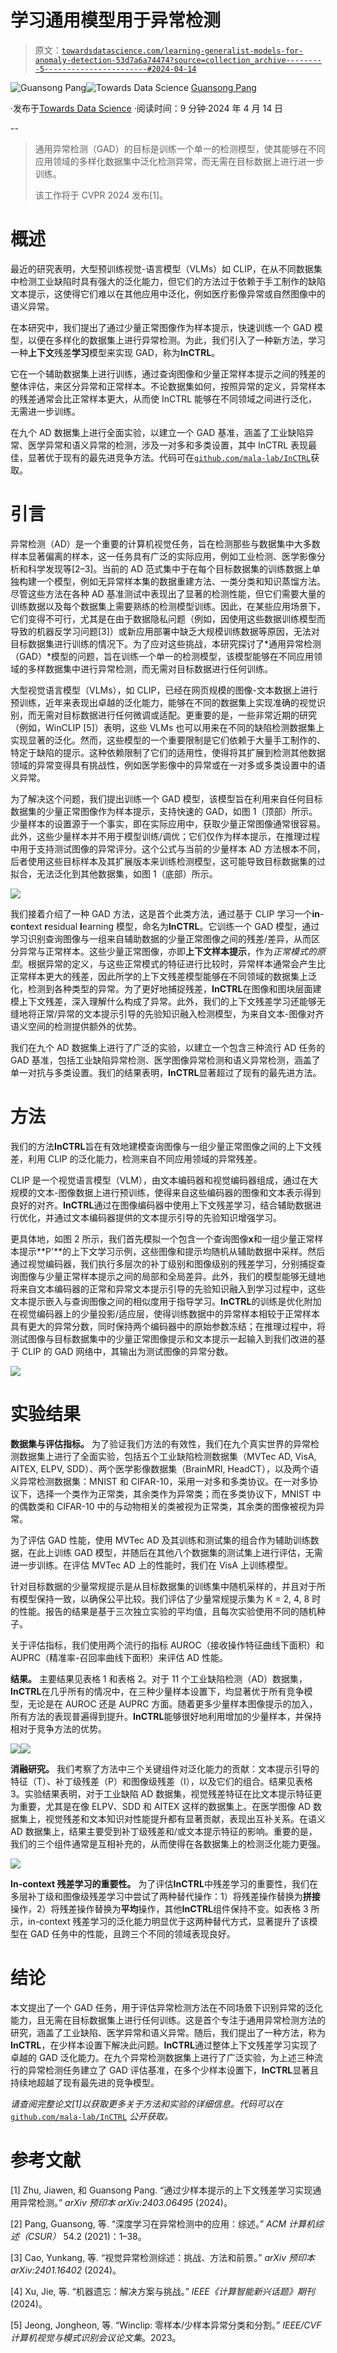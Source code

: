 # 学习通用模型用于异常检测

> 原文：[`towardsdatascience.com/learning-generalist-models-for-anomaly-detection-53d7a6a74474?source=collection_archive---------5-----------------------#2024-04-14`](https://towardsdatascience.com/learning-generalist-models-for-anomaly-detection-53d7a6a74474?source=collection_archive---------5-----------------------#2024-04-14)

[](https://medium.com/@guansong-pang?source=post_page---byline--53d7a6a74474--------------------------------)![Guansong Pang](https://medium.com/@guansong-pang?source=post_page---byline--53d7a6a74474--------------------------------)[](https://towardsdatascience.com/?source=post_page---byline--53d7a6a74474--------------------------------)![Towards Data Science](https://towardsdatascience.com/?source=post_page---byline--53d7a6a74474--------------------------------) [Guansong Pang](https://medium.com/@guansong-pang?source=post_page---byline--53d7a6a74474--------------------------------)

·发布于[Towards Data Science](https://towardsdatascience.com/?source=post_page---byline--53d7a6a74474--------------------------------) ·阅读时间：9 分钟·2024 年 4 月 14 日

--

> 通用异常检测（GAD）的目标是训练一个单一的检测模型，使其能够在不同应用领域的多样化数据集中泛化检测异常，而无需在目标数据上进行进一步训练。
> 
> 该工作将于 CVPR 2024 发布[1]。

# 概述

最近的研究表明，大型预训练视觉-语言模型（VLMs）如 CLIP，在从不同数据集中检测工业缺陷时具有强大的泛化能力，但它们的方法过于依赖于手工制作的缺陷文本提示，这使得它们难以在其他应用中泛化，例如医疗影像异常或自然图像中的语义异常。

在本研究中，我们提出了通过少量正常图像作为样本提示，快速训练一个 GAD 模型，以便在多样化的数据集上进行异常检测。为此，我们引入了一种新方法，学习一种**上下文**残差**学习**模型来实现 GAD，称为**InCTRL**。

它在一个辅助数据集上进行训练，通过查询图像和少量正常样本提示之间的残差的整体评估，来区分异常和正常样本。不论数据集如何，按照异常的定义，异常样本的残差通常会比正常样本更大，从而使 InCTRL 能够在不同领域之间进行泛化，无需进一步训练。

在九个 AD 数据集上进行全面实验，以建立一个 GAD 基准，涵盖了工业缺陷异常、医学异常和语义异常的检测，涉及一对多和多类设置，其中 InCTRL 表现最佳，显著优于现有的最先进竞争方法。代码可在[`github.com/mala-lab/InCTRL`](https://github.com/mala-lab/InCTRL)获取。

# 引言

异常检测（AD）是一个重要的计算机视觉任务，旨在检测那些与数据集中大多数样本显著偏离的样本，这一任务具有广泛的实际应用，例如工业检测、医学影像分析和科学发现等[2–3]。当前的 AD 范式集中于在每个目标数据集的训练数据上单独构建一个模型，例如无异常样本集的数据重建方法、一类分类和知识蒸馏方法。尽管这些方法在各种 AD 基准测试中表现出了显著的检测性能，但它们需要大量的训练数据以及每个数据集上需要熟练的检测模型训练。因此，在某些应用场景下，它们变得不可行，尤其是在由于数据隐私问题（例如，因使用这些数据训练模型而导致的机器反学习问题[3]）或新应用部署中缺乏大规模训练数据等原因，无法对目标数据集进行训练的情况下。为了应对这些挑战，本研究探讨了*通用异常检测（GAD）*模型的问题，旨在训练一个单一的检测模型，该模型能够在不同应用领域的多样数据集中进行异常检测，而无需对目标数据进行任何训练。

大型视觉语言模型（VLMs），如 CLIP，已经在网页规模的图像-文本数据上进行预训练，近年来表现出卓越的泛化能力，能够在不同的数据集上实现准确的视觉识别，而无需对目标数据进行任何微调或适配。更重要的是，一些非常近期的研究（例如，WinCLIP [5]）表明，这些 VLMs 也可以用来在不同的缺陷检测数据集上实现显著的泛化。然而，这些模型的一个重要限制是它们依赖于大量手工制作的、特定于缺陷的提示。这种依赖限制了它们的适用性，使得将其扩展到检测其他数据领域的异常变得具有挑战性，例如医学影像中的异常或在一对多或多类设置中的语义异常。

为了解决这个问题，我们提出训练一个 GAD 模型，该模型旨在利用来自任何目标数据集的少量正常图像作为样本提示，支持快速的 GAD，如图 1（顶部）所示。少量样本的设置源于一个事实，即在实际应用中，获取少量正常图像通常很容易。此外，这些少量样本并不用于模型训练/调优；它们仅作为样本提示，在推理过程中用于支持测试图像的异常评分。这个公式与当前的少量样本 AD 方法根本不同，后者使用这些目标样本及其扩展版本来训练检测模型，这可能导致目标数据集的过拟合，无法泛化到其他数据集，如图 1（底部）所示。

![](img/3fe0dead46f46cfcbebafc24c90de4c6.png)

我们接着介绍了一种 GAD 方法，这是首个此类方法，通过基于 CLIP 学习一个**in**-**c**on**t**ext **r**esidual **l**earning 模型，命名为**InCTRL**。它训练一个 GAD 模型，通过学习识别查询图像与一组来自辅助数据的少量正常图像之间的残差/差异，从而区分异常与正常样本。这些少量正常图像，亦即**上下文样本提示**，作为*正常模式的原型*。根据异常的定义，与这些正常模式的特征进行比较时，异常样本通常会产生比正常样本更大的残差，因此所学的上下文残差模型能够在不同领域的数据集上泛化，检测到各种类型的异常。为了更好地捕捉残差，**InCTRL**在图像和图块层面建模上下文残差，深入理解什么构成了异常。此外，我们的上下文残差学习还能够无缝地将正常/异常的文本提示引导的先验知识融入检测模型，为来自文本-图像对齐语义空间的检测提供额外的优势。

我们在九个 AD 数据集上进行了广泛的实验，以建立一个包含三种流行 AD 任务的 GAD 基准，包括工业缺陷异常检测、医学图像异常检测和语义异常检测，涵盖了单一对抗与多类设置。我们的结果表明，**InCTRL**显著超过了现有的最先进方法。

# 方法

我们的方法**InCTRL**旨在有效地建模查询图像与一组少量正常图像之间的上下文残差，利用 CLIP 的泛化能力，检测来自不同应用领域的异常残差。

CLIP 是一个视觉语言模型（VLM），由文本编码器和视觉编码器组成，通过在大规模的文本-图像数据上进行预训练，使得来自这些编码器的图像和文本表示得到良好的对齐。**InCTRL**通过在图像编码器中使用上下文残差学习，结合辅助数据进行优化，并通过文本编码器提供的文本提示引导的先验知识增强学习。

更具体地，如图 2 所示，我们首先模拟一个包含一个查询图像**x**和一组少量正常样本提示**P'**的上下文学习示例，这些图像和提示均随机从辅助数据中采样。然后通过视觉编码器，我们执行多层次的补丁级别和图像级别的残差学习，分别捕捉查询图像与少量正常样本提示之间的局部和全局差异。此外，我们的模型能够无缝地将来自文本编码器的正常和异常文本提示引导的先验知识融入到学习过程中，这些文本提示嵌入与查询图像之间的相似度用于指导学习。**InCTRL**的训练是优化附加在视觉编码器上的少量投影/适应层，使得训练数据中的异常样本相较于正常样本具有更大的异常分数，同时保持两个编码器中的原始参数冻结；在推理过程中，将测试图像与目标数据集中的少量正常图像提示和文本提示一起输入到我们改进的基于 CLIP 的 GAD 网络中，其输出为测试图像的异常分数。

![](img/b71f47a82528a9d0f1aa0512687df9c8.png)

# 实验结果

**数据集与评估指标。** 为了验证我们方法的有效性，我们在九个真实世界的异常检测数据集上进行了全面实验，包括五个工业缺陷检测数据集（MVTec AD, VisA, AITEX, ELPV, SDD）、两个医学影像数据集（BrainMRI, HeadCT），以及两个语义异常检测数据集：MNIST 和 CIFAR-10，采用一对多和多类协议。在一对多协议下，选择一个类作为正常类，其余类作为异常类；而在多类协议下，MNIST 中的偶数类和 CIFAR-10 中的与动物相关的类被视为正常类，其余类的图像被视为异常。

为了评估 GAD 性能，使用 MVTec AD 及其训练和测试集的组合作为辅助训练数据，在此上训练 GAD 模型，并随后在其他八个数据集的测试集上进行评估，无需进一步训练。在评估 MVTec AD 上的性能时，我们在 VisA 上训练模型。

针对目标数据的少量常规提示是从目标数据集的训练集中随机采样的，并且对于所有模型保持一致，以确保公平比较。我们评估了少量常规提示集为 K = 2, 4, 8 时的性能。报告的结果是基于三次独立实验的平均值，且每次实验使用不同的随机种子。

关于评估指标，我们使用两个流行的指标 AUROC（接收操作特征曲线下面积）和 AUPRC（精准率-召回率曲线下面积）来评估 AD 性能。

**结果。** 主要结果见表格 1 和表格 2。对于 11 个工业缺陷检测（AD）数据集，**InCTRL**在几乎所有的情况中，在三种少量样本设置下，均显著优于所有竞争模型，无论是在 AUROC 还是 AUPRC 方面。随着更多少量样本图像提示的加入，所有方法的表现普遍得到提升。**InCTRL**能够很好地利用增加的少量样本，并保持相对于竞争方法的优势。

![](img/3315761a9681154f009c7313b51c54e2.png)![](img/541a7bcbe2af78ff4e3fb584a8151144.png)

**消融研究。** 我们考察了方法中三个关键组件对泛化能力的贡献：文本提示引导的特征（T）、补丁级残差（P）和图像级残差（I），以及它们的组合。结果见表格 3。实验结果表明，对于工业缺陷 AD 数据集，视觉残差特征在比文本提示特征更为重要，尤其是在像 ELPV、SDD 和 AITEX 这样的数据集上。在医学图像 AD 数据集上，视觉残差和文本知识对性能提升都有显著贡献，表现出互补关系。在语义 AD 数据集上，结果主要受到补丁级残差和/或文本提示特征的影响。重要的是，我们的三个组件通常是互相补充的，从而使得在各数据集上的检测泛化能力更强。

![](img/4abc7255039bcdccd2675268acada161.png)

**In-context 残差学习的重要性。** 为了评估**InCTRL**中残差学习的重要性，我们在多层补丁级和图像级残差学习中尝试了两种替代操作：1）将残差操作替换为**拼接**操作，2）将残差操作替换为**平均**操作，其他**InCTRL**组件保持不变。如表格 3 所示，in-context 残差学习的泛化能力明显优于这两种替代方式，显著提升了该模型在 GAD 任务中的性能，且跨三个不同的领域表现良好。

# 结论

本文提出了一个 GAD 任务，用于评估异常检测方法在不同场景下识别异常的泛化能力，且无需在目标数据集上进行任何训练。这是首个专注于通用异常检测方法的研究，涵盖了工业缺陷、医学异常和语义异常。随后，我们提出了一种方法，称为**InCTRL**，在少样本设置下解决此问题。**InCTRL**通过整体上下文残差学习实现了卓越的 GAD 泛化能力。在九个异常检测数据集上进行了广泛实验，为上述三种流行的异常检测任务建立了 GAD 评估基准，在多个少样本设置下，**InCTRL**显著且持续地超越了现有最先进的竞争模型。

*请查阅完整论文[1]以获取更多关于方法和实验的详细信息。代码可以在* [`github.com/mala-lab/InCTRL`](https://github.com/mala-lab/InCTRL) *公开获取。*

# 参考文献

[1] Zhu, Jiawen, 和 Guansong Pang. “通过少样本提示的上下文残差学习实现通用异常检测。” *arXiv 预印本 arXiv:2403.06495* (2024)。

[2] Pang, Guansong, 等. “深度学习在异常检测中的应用：综述。” *ACM 计算机综述（CSUR）* 54.2 (2021)：1–38。

[3] Cao, Yunkang, 等. “视觉异常检测综述：挑战、方法和前景。” *arXiv 预印本 arXiv:2401.16402* (2024)。

[4] Xu, Jie, 等. “机器遗忘：解决方案与挑战。” *IEEE《计算智能新兴话题》期刊* (2024)。

[5] Jeong, Jongheon, 等. “Winclip: 零样本/少样本异常分类和分割。” *IEEE/CVF 计算机视觉与模式识别会议论文集*。2023。
